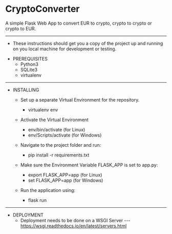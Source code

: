 # CryptoConverter

 A simple Flask Web App to convert EUR to crypto, crypto to crypto or crypto to EUR.
<hr>

- These instructions should get you a copy of the project up and running on you local machine for development or testing.

* PREREQUISITES
  - Python3
  - SQLite3
  - virtualenv
<hr>
  
* INSTALLING
  - Set up a separate Virtual Environment for the repository.
    - virtualenv env
  - Activate the Virtual Environment
    - env/bin/activate (for Linux)
    - env/Scripts/activate (for Windows)
  
  - Navigate to the project folder and run:
    - pip install -r requirements.txt
  
  - Make sure the Environment Variable FLASK_APP is set to app.py:
    - export FLASK_APP=app (for Linux)
    - set FLASK_APP=app (for Windows)
  
  - Run the application using:
    - flask run 
<hr> 
    
* DEPLOYMENT
  - Deployment needs to be done on a WSGI Server
    --- https://wsgi.readthedocs.io/en/latest/servers.html
